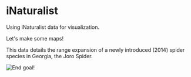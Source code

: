 # iNaturalist
Using iNaturalist data for visualization. 

Let's make some maps!

This data details the range expansion of a newly introduced (2014) spider species in Georgia, the Joro Spider. 

![**End goal!**](C:\Users\jfdei\OneDrive\Desktop\iNaturalist\map2)
